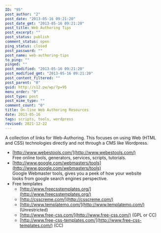 ```yaml
---
ID: "95"
post_author: "2"
post_date: "2013-05-16 09:21:20"
post_date_gmt: "2013-05-16 09:21:20"
post_title: Web Authoring Tips
post_excerpt: ""
post_status: publish
comment_status: open
ping_status: closed
post_password: ""
post_name: web-authoring-tips
to_ping: ""
pinged: ""
post_modified: "2013-05-16 09:21:20"
post_modified_gmt: "2013-05-16 09:21:20"
post_content_filtered: ""
post_parent: "0"
guid: http://s12.pw/wp/?p=95
menu_order: "0"
post_type: post
post_mime_type: ""
comment_count: "0"
title: On-line Web Authoring Resources
date: 2013-05-16
tags: scripts, tools, wordpress
revised: 2021-12-22
---
```


A collection of links for Web-Authoring.  This focuses on using
Web (HTML and CSS) technologies directly and not through a
CMS like Wordpress.


*   [http://www.webestools.com/](http://www.webestools.com/)  
    Free online tools, generators, services, scripts, tutorials.
*   [http://www.google.com/webmasters/tools](http://www.google.com/webmasters/tools)  
    Google Webmaster tools, gives you a peek of how your website  
    looks from google search engines perspective.
* Free templates
  *   [http://www.freecsstemplates.org/](http://www.freecsstemplates.org/)
  *   [http://csscreme.com/](http://csscreme.com/)
  *   [http://www.templatemo.com/](http://www.templatemo.com/) (Unrestricted)
  *   [http://www.free-css.com/](http://www.free-css.com/) (GPL or CC)
  *   [http://www.free-css-templates.com/](http://www.free-css-templates.com/) (CC)
